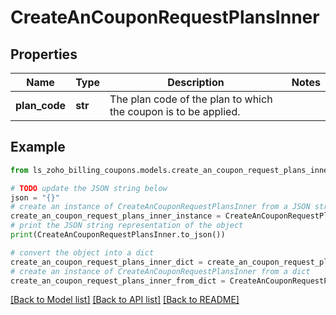 # CreateAnCouponRequestPlansInner


## Properties

Name | Type | Description | Notes
------------ | ------------- | ------------- | -------------
**plan_code** | **str** | The plan code of the plan to which the coupon is to be applied. | 

## Example

```python
from ls_zoho_billing_coupons.models.create_an_coupon_request_plans_inner import CreateAnCouponRequestPlansInner

# TODO update the JSON string below
json = "{}"
# create an instance of CreateAnCouponRequestPlansInner from a JSON string
create_an_coupon_request_plans_inner_instance = CreateAnCouponRequestPlansInner.from_json(json)
# print the JSON string representation of the object
print(CreateAnCouponRequestPlansInner.to_json())

# convert the object into a dict
create_an_coupon_request_plans_inner_dict = create_an_coupon_request_plans_inner_instance.to_dict()
# create an instance of CreateAnCouponRequestPlansInner from a dict
create_an_coupon_request_plans_inner_from_dict = CreateAnCouponRequestPlansInner.from_dict(create_an_coupon_request_plans_inner_dict)
```
[[Back to Model list]](../README.md#documentation-for-models) [[Back to API list]](../README.md#documentation-for-api-endpoints) [[Back to README]](../README.md)


